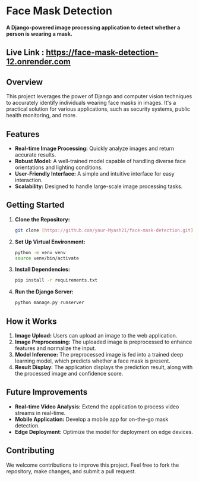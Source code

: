 # Face Mask Detection

**A Django-powered image processing application to detect whether a person is wearing a mask.**

## Live Link : https://face-mask-detection-12.onrender.com

## Overview

This project leverages the power of Django and computer vision techniques to accurately identify individuals wearing face masks in images. It's a practical solution for various applications, such as security systems, public health monitoring, and more.

## Features

  * **Real-time Image Processing:** Quickly analyze images and return accurate results.
  * **Robust Model:** A well-trained model capable of handling diverse face orientations and lighting conditions.
  * **User-Friendly Interface:** A simple and intuitive interface for easy interaction.
  * **Scalability:** Designed to handle large-scale image processing tasks.

## Getting Started

1.  **Clone the Repository:**
    ```bash
    git clone [https://github.com/your-Myash21/face-mask-detection.git](https://github.com/your-Myash21/face-mask-detection.git)
    ```
2.  **Set Up Virtual Environment:**
    ```bash
    python -m venv venv
    source venv/bin/activate
    ```
3.  **Install Dependencies:**
    ```bash
    pip install -r requirements.txt
    ```
4.  **Run the Django Server:**
    ```bash
    python manage.py runserver
    ```

## How it Works

1.  **Image Upload:** Users can upload an image to the web application.
2.  **Image Preprocessing:** The uploaded image is preprocessed to enhance features and normalize the input.
3.  **Model Inference:** The preprocessed image is fed into a trained deep learning model, which predicts whether a face mask is present.
4.  **Result Display:** The application displays the prediction result, along with the processed image and confidence score.


## Future Improvements

  * **Real-time Video Analysis:** Extend the application to process video streams in real-time.
  * **Mobile Application:** Develop a mobile app for on-the-go mask detection.
  * **Edge Deployment:** Optimize the model for deployment on edge devices.

## Contributing

We welcome contributions to improve this project. Feel free to fork the repository, make changes, and submit a pull request.

